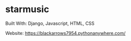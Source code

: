 # starmusic
Built With: Django, Javascript, HTML, CSS

Website: https://blackarrows7954.pythonanywhere.com/
